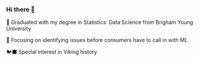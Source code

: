 ### Hi there 👋

🔭 Graduated with my degree in Statistics: Data Science from Brigham Young University

🌱 Focusing on identifying issues before consumers have to call in with ML

🐦‍⬛ Special interest in Viking history

<!--
**alpal923/alpal923** is a ✨ _special_ ✨ repository because its `README.md` (this file) appears on your GitHub profile.

Here are some ideas to get you started:

- 👯 I’m looking to collaborate on ...
- 🤔 I’m looking for help with ...
- 💬 Ask me about ...
- 📫 How to reach me: ...
- 😄 Pronouns: ...
- ⚡ Fun fact: ...
-->
